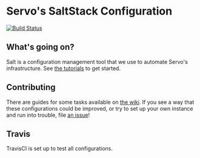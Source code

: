 # Servo's SaltStack Configuration

[![Build Status](https://travis-ci.org/servo/saltfs.svg)](https://travis-ci.org/servo/saltfs)

## What's going on?

Salt is a configuration management tool that we use to automate Servo's
infrastructure. See [the
tutorials](http://docs.saltstack.com/en/latest/topics/tutorials/) to get
started.

## Contributing

There are guides for some tasks available on [the
wiki](https://github.com/servo/saltfs/wiki). If you see a way that these
configurations could be improved, or try to set up your own instance and run
into trouble, file [an issue](https://github.com/servo/saltfs/issues/new)!

## Travis

TravisCI is set up to test all configurations.

